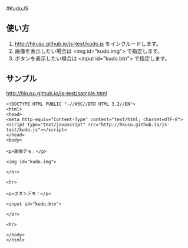 #KudoJS

## 使い方

1. http://hkusu.github.io/js-test/kudo.js をインクルードします。
2. 画像を表示したい場合は \<img id="kudo.img"\> で指定します。
3. ボタンを表示したい場合は \<input id="kudo.btn"\> で指定します。

## サンプル

http://hkusu.github.io/js-test/sample.html

    <!DOCTYPE HTML PUBLIC "-//W3C//DTD HTML 3.2//EN">
    <html>
    <head>
    <meta http-equiv="Content-Type" content="text/html; charset=UTF-8">
    <script type="text/javascript" src="http://hkusu.github.io/js-test/kudo.js"></script>
    </head>
    <body>
    
    <p>画像デモ：</p>
    
    <img id="kudo.img">
    
    </br>
    
    <hr>
    
    <p>ボタンデモ：</p>
    
    <input id="kudo.btn">
    
    </br>
    
    <hr>
    
    </body>
    </html>

